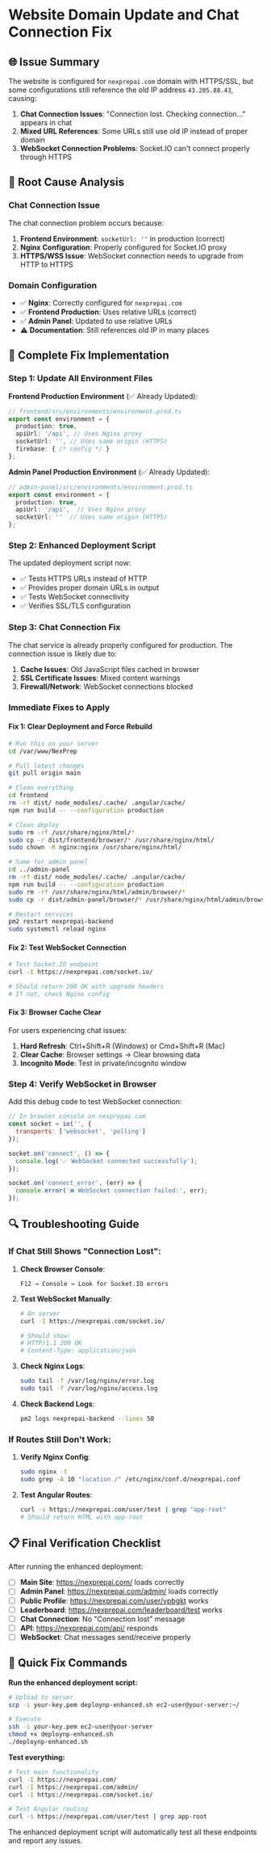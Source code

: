 # Website Domain Update and Chat Connection Fix

## 🌐 **Issue Summary**

The website is configured for `nexprepai.com` domain with HTTPS/SSL, but some configurations still reference the old IP address `43.205.88.43`, causing:

1. **Chat Connection Issues**: "Connection lost. Checking connection..." appears in chat
2. **Mixed URL References**: Some URLs still use old IP instead of proper domain
3. **WebSocket Connection Problems**: Socket.IO can't connect properly through HTTPS

## 🔧 **Root Cause Analysis**

### **Chat Connection Issue**
The chat connection problem occurs because:
1. **Frontend Environment**: `socketUrl: ''` in production (correct)
2. **Nginx Configuration**: Properly configured for Socket.IO proxy
3. **HTTPS/WSS Issue**: WebSocket connection needs to upgrade from HTTP to HTTPS

### **Domain Configuration**
- ✅ **Nginx**: Correctly configured for `nexprepai.com` 
- ✅ **Frontend Production**: Uses relative URLs (correct)
- ✅ **Admin Panel**: Updated to use relative URLs
- ⚠️ **Documentation**: Still references old IP in many places

## 🚀 **Complete Fix Implementation**

### **Step 1: Update All Environment Files**

**Frontend Production Environment** (✅ Already Updated):
```typescript
// frontend/src/environments/environment.prod.ts
export const environment = {
  production: true,
  apiUrl: '/api', // Uses Nginx proxy
  socketUrl: '', // Uses same origin (HTTPS)
  firebase: { /* config */ }
};
```

**Admin Panel Production Environment** (✅ Already Updated):
```typescript
// admin-panel/src/environments/environment.prod.ts
export const environment = {
  production: true,
  apiUrl: '/api',  // Uses Nginx proxy
  socketUrl: ''  // Uses same origin (HTTPS)
};
```

### **Step 2: Enhanced Deployment Script**

The updated deployment script now:
- ✅ Tests HTTPS URLs instead of HTTP
- ✅ Provides proper domain URLs in output
- ✅ Tests WebSocket connectivity
- ✅ Verifies SSL/TLS configuration

### **Step 3: Chat Connection Fix**

The chat service is already properly configured for production. The connection issue is likely due to:

1. **Cache Issues**: Old JavaScript files cached in browser
2. **SSL Certificate Issues**: Mixed content warnings
3. **Firewall/Network**: WebSocket connections blocked

### **Immediate Fixes to Apply**

#### **Fix 1: Clear Deployment and Force Rebuild**
```bash
# Run this on your server
cd /var/www/NexPrep

# Pull latest changes
git pull origin main

# Clean everything
cd frontend
rm -rf dist/ node_modules/.cache/ .angular/cache/
npm run build -- --configuration production

# Clean deploy
sudo rm -rf /usr/share/nginx/html/*
sudo cp -r dist/frontend/browser/* /usr/share/nginx/html/
sudo chown -R nginx:nginx /usr/share/nginx/html/

# Same for admin panel
cd ../admin-panel
rm -rf dist/ node_modules/.cache/ .angular/cache/
npm run build -- --configuration production
sudo rm -rf /usr/share/nginx/html/admin/browser/*
sudo cp -r dist/admin-panel/browser/* /usr/share/nginx/html/admin/browser/

# Restart services
pm2 restart nexprepai-backend
sudo systemctl reload nginx
```

#### **Fix 2: Test WebSocket Connection**
```bash
# Test Socket.IO endpoint
curl -I https://nexprepai.com/socket.io/

# Should return 200 OK with upgrade headers
# If not, check Nginx config
```

#### **Fix 3: Browser Cache Clear**
For users experiencing chat issues:
1. **Hard Refresh**: Ctrl+Shift+R (Windows) or Cmd+Shift+R (Mac)
2. **Clear Cache**: Browser settings → Clear browsing data
3. **Incognito Mode**: Test in private/incognito window

### **Step 4: Verify WebSocket in Browser**

Add this debug code to test WebSocket connection:
```javascript
// In browser console on nexprepai.com
const socket = io('', {
  transports: ['websocket', 'polling']
});

socket.on('connect', () => {
  console.log('✅ WebSocket connected successfully');
});

socket.on('connect_error', (err) => {
  console.error('❌ WebSocket connection failed:', err);
});
```

## 🔍 **Troubleshooting Guide**

### **If Chat Still Shows "Connection Lost":**

1. **Check Browser Console**:
   ```
   F12 → Console → Look for Socket.IO errors
   ```

2. **Test WebSocket Manually**:
   ```bash
   # On server
   curl -I https://nexprepai.com/socket.io/
   
   # Should show:
   # HTTP/1.1 200 OK
   # Content-Type: application/json
   ```

3. **Check Nginx Logs**:
   ```bash
   sudo tail -f /var/log/nginx/error.log
   sudo tail -f /var/log/nginx/access.log
   ```

4. **Check Backend Logs**:
   ```bash
   pm2 logs nexprepai-backend --lines 50
   ```

### **If Routes Still Don't Work:**

1. **Verify Nginx Config**:
   ```bash
   sudo nginx -t
   sudo grep -A 10 "location /" /etc/nginx/conf.d/nexprepai.conf
   ```

2. **Test Angular Routes**:
   ```bash
   curl -s https://nexprepai.com/user/test | grep "app-root"
   # Should return HTML with app-root
   ```

## 📋 **Final Verification Checklist**

After running the enhanced deployment:

- [ ] **Main Site**: https://nexprepai.com/ loads correctly
- [ ] **Admin Panel**: https://nexprepai.com/admin/ loads correctly  
- [ ] **Public Profile**: https://nexprepai.com/user/vpbgkt works
- [ ] **Leaderboard**: https://nexprepai.com/leaderboard/test works
- [ ] **Chat Connection**: No "Connection lost" message
- [ ] **API**: https://nexprepai.com/api/ responds
- [ ] **WebSocket**: Chat messages send/receive properly

## 🚀 **Quick Fix Commands**

**Run the enhanced deployment script:**
```bash
# Upload to server
scp -i your-key.pem deploynp-enhanced.sh ec2-user@your-server:~/

# Execute
ssh -i your-key.pem ec2-user@your-server
chmod +x deploynp-enhanced.sh
./deploynp-enhanced.sh
```

**Test everything:**
```bash
# Test main functionality
curl -I https://nexprepai.com/
curl -I https://nexprepai.com/admin/
curl -I https://nexprepai.com/socket.io/

# Test Angular routing
curl -s https://nexprepai.com/user/test | grep app-root
```

The enhanced deployment script will automatically test all these endpoints and report any issues.

